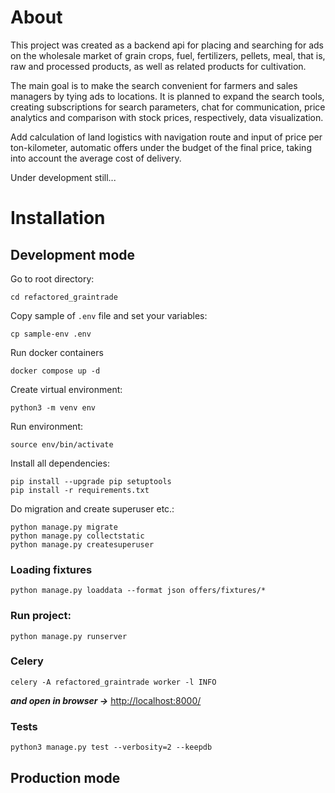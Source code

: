 # About

This project was created as a backend api for placing and searching for ads on the wholesale market of grain crops, fuel, fertilizers, pellets, meal, that is, raw and processed products, as well as related products for cultivation.

The main goal is to make the search convenient for farmers and sales managers by tying ads to locations. It is planned to expand the search tools, creating subscriptions for search parameters, chat for communication, price analytics and comparison with stock prices, respectively, data visualization.

Add calculation of land logistics with navigation route and input of price per ton-kilometer, automatic offers under the budget of the final price, taking into account the average cost of delivery.

Under development still...

# Installation

## Development mode
Go to root directory:
```
cd refactored_graintrade
```

Copy sample of `.env` file and set your variables:
```
cp sample-env .env
```

Run docker containers
```
docker compose up -d
```

Create virtual environment:
```
python3 -m venv env
```

Run environment: 
```
source env/bin/activate
```

Install all dependencies:
```
pip install --upgrade pip setuptools
pip install -r requirements.txt
```
Do migration and create superuser etc.:
```
python manage.py migrate
python manage.py collectstatic
python manage.py createsuperuser
```
### Loading fixtures
```
python manage.py loaddata --format json offers/fixtures/*
```

### Run project:
```
python manage.py runserver
```

### Celery
```
celery -A refactored_graintrade worker -l INFO
```


***and open in browser ->*** [http://localhost:8000/](http://localhost:8000/)

### Tests
```
python3 manage.py test --verbosity=2 --keepdb
```
## Production mode

